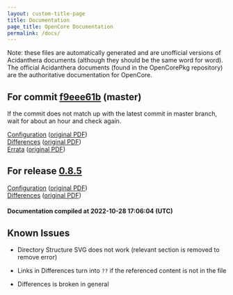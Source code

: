 ```yaml
---
layout: custom-title-page
title: Documentation
page_title: OpenCore Documentation
permalink: /docs/
---
```

Note: these files are automatically generated and are unofficial versions of Acidanthera documents (although they should be the same word for word). The official Acidanthera documents (found in the OpenCorePkg repository) are the authoritative documentation for OpenCore.

## For commit [f9eee61b](https://github.com/acidanthera/OpenCorePkg/tree/f9eee61b154c8588b5ebc974f8222d0311ff8c74) (master)

If the commit does not match up with the latest commit in master branch, wait for about an hour and check again.

[Configuration](latest/Configuration.html) ([original PDF](https://github.com/acidanthera/OpenCorePkg/blob/f9eee61b154c8588b5ebc974f8222d0311ff8c74/Docs/Configuration.pdf))
<br>
[Differences](latest/Differences.html) ([original PDF](https://github.com/acidanthera/OpenCorePkg/blob/f9eee61b154c8588b5ebc974f8222d0311ff8c74/Docs/Differences/Differences.pdf))
<br>
[Errata](latest/Errata.html) ([original PDF](https://github.com/acidanthera/OpenCorePkg/blob/f9eee61b154c8588b5ebc974f8222d0311ff8c74/Docs/Errata/Errata.pdf))

## For release [0.8.5](https://github.com/acidanthera/OpenCorePkg/tree/0.8.5)

[Configuration](release/Configuration.html) ([original PDF](https://github.com/acidanthera/OpenCorePkg/blob/0.8.5/Docs/Configuration.pdf))
<br>
[Differences](release/Differences.html) ([original PDF](https://github.com/acidanthera/OpenCorePkg/blob/0.8.5/Docs/Differences/Differences.pdf))

#### Documentation compiled at 2022-10-28 17:06:04 (UTC)

## Known Issues

* Directory Structure SVG does not work (relevant section is removed to remove error)

* Links in Differences turn into `??` if the referenced content is not in the file

* Differences is broken in general
